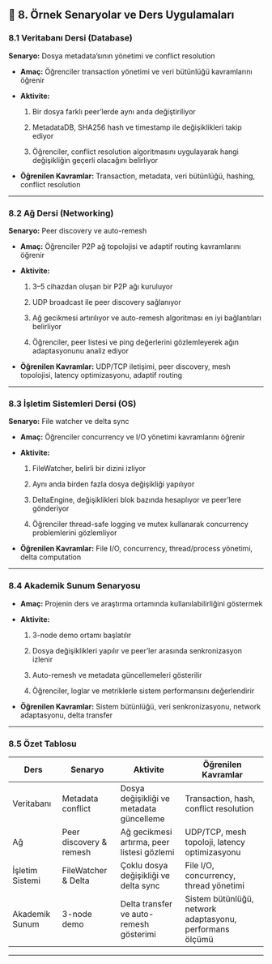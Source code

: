 ## 📝 **8\. Örnek Senaryolar ve Ders Uygulamaları**

### 8.1 Veritabanı Dersi (Database)

**Senaryo:** Dosya metadata’sının yönetimi ve conflict resolution

-   **Amaç:** Öğrenciler transaction yönetimi ve veri bütünlüğü kavramlarını öğrenir
    
-   **Aktivite:**
    
    1.  Bir dosya farklı peer’lerde aynı anda değiştiriliyor
        
    2.  MetadataDB, SHA256 hash ve timestamp ile değişiklikleri takip ediyor
        
    3.  Öğrenciler, conflict resolution algoritmasını uygulayarak hangi değişikliğin geçerli olacağını belirliyor
        
-   **Öğrenilen Kavramlar:** Transaction, metadata, veri bütünlüğü, hashing, conflict resolution
    

---

### 8.2 Ağ Dersi (Networking)

**Senaryo:** Peer discovery ve auto-remesh

-   **Amaç:** Öğrenciler P2P ağ topolojisi ve adaptif routing kavramlarını öğrenir
    
-   **Aktivite:**
    
    1.  3–5 cihazdan oluşan bir P2P ağı kuruluyor
        
    2.  UDP broadcast ile peer discovery sağlanıyor
        
    3.  Ağ gecikmesi artırılıyor ve auto-remesh algoritması en iyi bağlantıları belirliyor
        
    4.  Öğrenciler, peer listesi ve ping değerlerini gözlemleyerek ağın adaptasyonunu analiz ediyor
        
-   **Öğrenilen Kavramlar:** UDP/TCP iletişimi, peer discovery, mesh topolojisi, latency optimizasyonu, adaptif routing
    

---

### 8.3 İşletim Sistemleri Dersi (OS)

**Senaryo:** File watcher ve delta sync

-   **Amaç:** Öğrenciler concurrency ve I/O yönetimi kavramlarını öğrenir
    
-   **Aktivite:**
    
    1.  FileWatcher, belirli bir dizini izliyor
        
    2.  Aynı anda birden fazla dosya değişikliği yapılıyor
        
    3.  DeltaEngine, değişiklikleri blok bazında hesaplıyor ve peer’lere gönderiyor
        
    4.  Öğrenciler thread-safe logging ve mutex kullanarak concurrency problemlerini gözlemliyor
        
-   **Öğrenilen Kavramlar:** File I/O, concurrency, thread/process yönetimi, delta computation
    

---

### 8.4 Akademik Sunum Senaryosu

-   **Amaç:** Projenin ders ve araştırma ortamında kullanılabilirliğini göstermek
    
-   **Aktivite:**
    
    1.  3-node demo ortamı başlatılır
        
    2.  Dosya değişiklikleri yapılır ve peer’ler arasında senkronizasyon izlenir
        
    3.  Auto-remesh ve metadata güncellemeleri gösterilir
        
    4.  Öğrenciler, loglar ve metriklerle sistem performansını değerlendirir
        
-   **Öğrenilen Kavramlar:** Sistem bütünlüğü, veri senkronizasyonu, network adaptasyonu, delta transfer
    

---

### 8.5 Özet Tablosu

| Ders | Senaryo | Aktivite | Öğrenilen Kavramlar |
| --- | --- | --- | --- |
| Veritabanı | Metadata conflict | Dosya değişikliği ve metadata güncelleme | Transaction, hash, conflict resolution |
| Ağ | Peer discovery & remesh | Ağ gecikmesi artırma, peer listesi gözlemi | UDP/TCP, mesh topoloji, latency optimizasyonu |
| İşletim Sistemi | FileWatcher & Delta | Çoklu dosya değişikliği ve delta sync | File I/O, concurrency, thread yönetimi |
| Akademik Sunum | 3-node demo | Delta transfer ve auto-remesh gösterimi | Sistem bütünlüğü, network adaptasyonu, performans ölçümü |

---